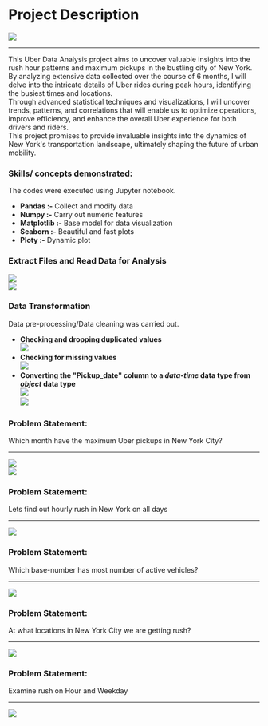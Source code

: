 # Project Description
![](Images/intro.jpg)
_______________________________________________________
This Uber Data Analysis project aims to uncover valuable insights into the rush hour patterns and maximum pickups in the bustling city of New York. By analyzing extensive data collected over the course of 6 months, I will delve into the intricate details of Uber rides during peak hours, identifying the busiest times and locations. <br>
Through advanced statistical techniques and visualizations, I will uncover trends, patterns, and correlations that will enable us to optimize operations, improve efficiency, and enhance the overall Uber experience for both drivers and riders. <br>
This project promises to provide invaluable insights into the dynamics of New York's transportation landscape, ultimately shaping the future of urban mobility.

### Skills/ concepts demonstrated:<br>

The codes were executed using Jupyter notebook.
- **Pandas :-** Collect and modify data
- **Numpy :-** Carry out numeric features
- **Matplotlib :-** Base model for data visualization
- **Seaborn :-** Beautiful and fast plots
- **Ploty :-** Dynamic plot

### Extract Files and Read Data for Analysis
![](Images/Dataset.JPG) <br>
![](Images/read.JPG)

### Data Transformation
Data pre-processing/Data cleaning was carried out.
- **Checking and dropping duplicated values** <br> ![](Images/duplicate.JPG)
- **Checking for missing values** <br> ![](Images/null.JPG)
- **Converting the "Pickup_date" column to a _data-time_ data type from _object_ data type** <br> ![](Images/object_dtype.JPG) <br> ![](Images/datetime_dtype.JPG)

### Problem Statement: 
Which month have the maximum Uber pickups in New York City?
_______________________________________________________________________________________
![](Images/1line.JPG) <br>
![](Images/1bar.JPG)

### Problem Statement:
Lets find out hourly rush in New York on all days 
___________________________________________________________________________________
![](Images/2line.JPG) 

### Problem Statement: 
Which base-number has most number of active vehicles?
___________________________________________________________________________________
![](Images/3box.JPG) 

### Problem Statement:
At what locations in New York City we are getting rush?
___________________________________________________________________________________
![](Images/4map.JPG) 

### Problem Statement:
Examine rush on Hour and Weekday
___________________________________________________________________________________
![](Images/5table.JPG) 
